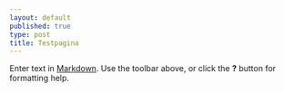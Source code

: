 ```yaml
---
layout: default
published: true
type: post
title: Testpagina
---
```


Enter text in [Markdown](http://daringfireball.net/projects/markdown/). Use the toolbar above, or click the **?** button for formatting help.